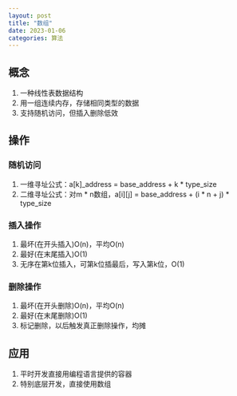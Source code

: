 ```yaml
---
layout: post
title: "数组"
date: 2023-01-06
categories: 算法
---
```


## 概念

1. 一种线性表数据结构
2. 用一组连续内存，存储相同类型的数据
3. 支持随机访问，但插入删除低效

## 操作

### 随机访问

1. 一维寻址公式：a\[k]_address = base_address + k * type_size
2. 二维寻址公式：对m \* n数组，a\[i][j] = base_address + (i \* n + j) * type_size

### 插入操作

1. 最坏(在开头插入)O(n)，平均O(n)
2. 最好(在末尾插入)O(1)
3. 无序在第k位插入，可第k位插最后，写入第k位，O(1)

### 删除操作

1. 最坏(在开头删除)O(n)，平均O(n)
2. 最好(在末尾删除)O(1)
3. 标记删除，以后触发真正删除操作，均摊

## 应用

1. 平时开发直接用编程语言提供的容器
2. 特别底层开发，直接使用数组
